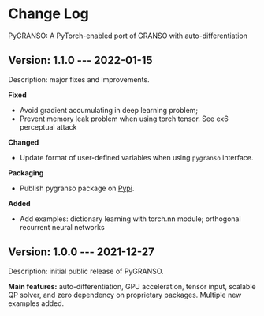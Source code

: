 # Change Log

PyGRANSO: A PyTorch-enabled port of GRANSO with auto-differentiation

## Version: 1.1.0 --- 2022-01-15

Description: major fixes and improvements. 

**Fixed** 
- Avoid gradient accumulating in deep learning problem; 
- Prevent memory leak problem when using torch tensor. See ex6 perceptual attack

**Changed**
- Update format of user-defined variables when using `pygranso` interface. 

**Packaging**
- Publish pygranso package on [Pypi](https://pypi.org/project/pygranso/).

**Added**
- Add examples: dictionary learning with torch.nn module; orthogonal recurrent neural networks

## Version: 1.0.0 --- 2021-12-27

Description: initial public release of PyGRANSO. 

**Main features:** auto-differentiation, GPU acceleration, tensor input, scalable QP solver, and zero dependency on proprietary packages. Multiple new examples added.